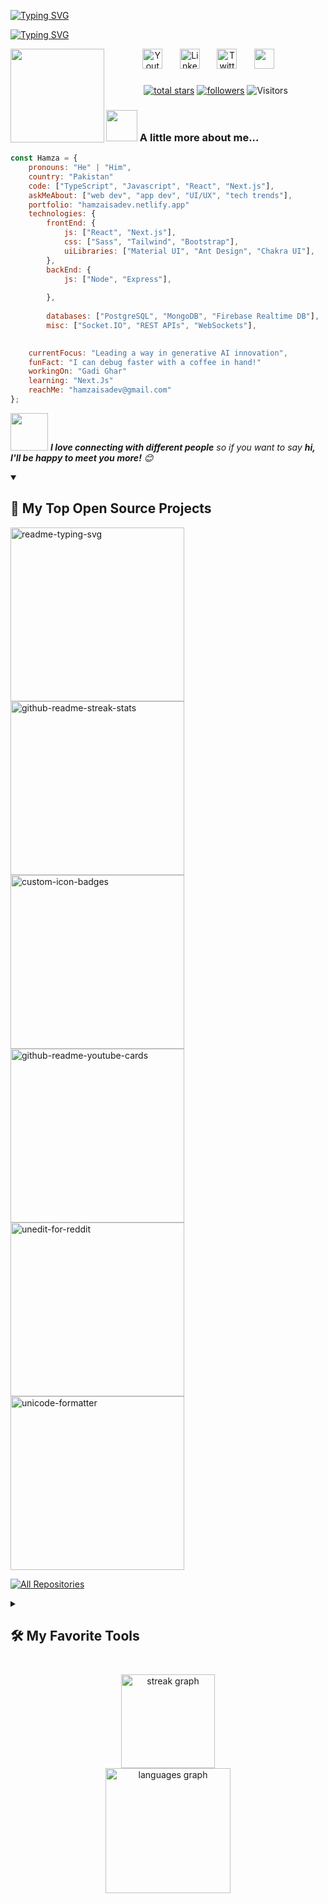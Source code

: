 
<p align="center">

  <a href="https://github.com/Hamzaisadev"><img src="https://readme-typing-svg.demolab.com?font=Fira+Code&weight=600&size=22&duration=2500&pause=1000&color=F75C7E&center=true&vCenter=true&repeat=false&width=435&lines=Hamza+Ishaq" alt="Typing SVG" /></a>
</p>

<p align="center">

<a href="https://github.com/Hamzaisadev"><img src="https://readme-typing-svg.demolab.com?font=Fira+Code&weight=600&size=22&duration=2500&pause=500&color=F75C7E&center=true&vCenter=true&repeat=false&width=435&lines=Hi%2C+I'm+a+Web+Developer;I+build+sleek+Next.js+websites%2C;Let's+bring+your+ideas+to+life." alt="Typing SVG" /></a>
</p>



<img align="left" height="150" src="https://media3.giphy.com/media/v1.Y2lkPTc5MGI3NjExYTF4ZWVtNmI5dTg2ajAxNDJmd2lrYmRycGtkNms2c2RtdGhzZjYzZiZlcD12MV9pbnRlcm5hbF9naWZfYnlfaWQmY3Q9Zw/scZPhLqaVOM1qG4lT9/giphy.gif"  />



<p align="center">
  <a href="https://youtube.com/channel/UCPR0FgOTackPp82nMyPqf5A"><img width="32px" alt="Youtube" title="Youtube" src="https://i.imgur.com/qiXu7b2.png"/></a>
  &#8287;&#8287;&#8287;&#8287;&#8287;
  <a href="https://www.linkedin.com/in/hamzaisadev/"><img width="32px" alt="LinkedIn" title="LinkedIn" src="https://i.imgur.com/yRpa1dQ.png"/></a>
  &#8287;&#8287;&#8287;&#8287;&#8287;
  <a href="https://twitter.com/hamzaisadev"><img width="32px" alt="Twitter" title="Twitter" src="https://i.imgur.com/AixJgnm.png"/></a>
  &#8287;&#8287;&#8287;&#8287;&#8287;
  <a href="https://discord.gg/hamzaisadev" alzt="Discord" title="Dev Pro Tips Discord Server"><img width="32px" src="https://i.imgur.com/OViZO8J.png"/></a>
  &#8287;&#8287;&#8287;&#8287;&#8287




</p>

###
<p align="center"> 
<a href="https://github.com/Hamzaisadev?tab=repositories&sort=stargazers">
    <img alt="total stars" title="Total stars on GitHub" src="https://custom-icon-badges.demolab.com/github/stars/Hamzaisadev?color=55960c&style=for-the-badge&labelColor=488207&logo=star"/></a>
  <a href="https://github.com/Hamzaisadev?tab=followers">
    <img alt="followers" title="Follow me on Github" src="https://custom-icon-badges.demolab.com/github/followers/Hamzaisadev?color=236ad3&labelColor=1155ba&style=for-the-badge&logo=person-add&label=Follow&logoColor=white"/></a
                                                                                                                                                                                                                                  
 <a href="https://github.com/Hamzaisadev?tab=followers">
    <img alt="Visitors"  src="https://komarev.com/ghpvc/?username=hamzaisadev&abbreviated=true?color=236ad3&labelColor=1155ba&style=for-the-badge&logo=person-add&label=Visitors&logoColor=white"/></a
                                                        
                                                                                                                                                                              
   

</p>
<br/>

### <img src="https://media.giphy.com/media/VgCDAzcKvsR6OM0uWg/giphy.gif" width="50"> A little more about me...  

```javascript
const Hamza = {
    pronouns: "He" | "Him",
    country: "Pakistan"
    code: ["TypeScript", "Javascript", "React", "Next.js"],
    askMeAbout: ["web dev", "app dev", "UI/UX", "tech trends"],
    portfolio: "hamzaisadev.netlify.app"
    technologies: {
        frontEnd: {
            js: ["React", "Next.js"],
            css: ["Sass", "Tailwind", "Bootstrap"],
            uiLibraries: ["Material UI", "Ant Design", "Chakra UI"],
        },
        backEnd: {
            js: ["Node", "Express"],
            
        },
       
        databases: ["PostgreSQL", "MongoDB", "Firebase Realtime DB"],
        misc: ["Socket.IO", "REST APIs", "WebSockets"],

  
    currentFocus: "Leading a way in generative AI innovation",
    funFact: "I can debug faster with a coffee in hand!"
    workingOn: "Gadi Ghar"
    learning: "Next.Js"
    reachMe: "hamzaisadev@gmail.com"
};
```

<img src="https://media.giphy.com/media/LnQjpWaON8nhr21vNW/giphy.gif" width="60"> <em><b>I love connecting with different people</b> so if you want to say <b>hi, I'll be happy to meet you more!</b> 😊</em>



<details open> 
  <summary><h2>📘 My Top Open Source Projects</h2></summary>

  <!-- Repo info cards - https://github.com/anuraghazra/github-readme-stats -->
  <!-- Small repo cards (fork) - https://github.com/DenverCoder1/github-readme-stats -->
  <p align="left">
    <a href="https://github.com/Hamzaisadev/gadi-ghar"><img width="278" src="https://denvercoder1-github-readme-stats.vercel.app/api/pin/?username=hamzaisadev&repo=gadi-ghar&theme=react&bg_color=1F222E&title_color=F85D7F&hide_border=true&icon_color=F8D866&show_icons=false" alt="readme-typing-svg"></a>
    <a href="https://github.com/hamzaisadev/snapistan"><img width="278" src="https://denvercoder1-github-readme-stats.vercel.app/api/pin/?username=hamzaisadev&repo=snapistan&theme=react&bg_color=1F222E&title_color=F85D7F&hide_border=true&icon_color=F8D866&show_icons=false" alt="github-readme-streak-stats"></a>
    <a href="https://github.com/Hamzaisadev/LinkWhiz"><img width="278" src="https://denvercoder1-github-readme-stats.vercel.app/api/pin?username=hamzaisadev&repo=LinkWhiz&theme=react&bg_color=1F222E&title_color=F85D7F&hide_border=true&icon_color=F8D866&show_icons=false" alt="custom-icon-badges"></a>
    <a href="https://github.com/Hamzaisadev/PennyWise"><img width="278" src="https://denvercoder1-github-readme-stats.vercel.app/api/pin/?username=hamzaisadev&repo=Pennywise&theme=react&bg_color=1F222E&title_color=F85D7F&hide_border=true&icon_color=F8D866&show_icons=false" alt="github-readme-youtube-cards"></a>
    <a href="https://github.com/Hamzaisadev/Vidiyo"><img width="278" src="https://denvercoder1-github-readme-stats.vercel.app/api/pin/?username=hamzaisadev&repo=Vidiyo&theme=react&bg_color=1F222E&title_color=F85D7F&hide_border=true&icon_color=F8D866&show_icons=false" alt="unedit-for-reddit"></a>
    <a href="https://github.com/Hamzaisadev/Arcane-Website-In-React"><img width="278" src="https://denvercoder1-github-readme-stats.vercel.app/api/pin/?username=hamzaisadev&repo=Arcane-Website-In-React&theme=react&bg_color=1F222E&title_color=F85D7F&hide_border=true&icon_color=F8D866&show_icons=false" alt="unicode-formatter"></a>
    
  </p>

  <a href="https://github.com/hamzaisadev?tab=repositories&sort=stargazers"><img alt="All Repositories" title="All Repositories" src="https://custom-icon-badges.demolab.com/badge/-Click%20Here%20For%20All%20My%20Repos-1F222E?style=for-the-badge&logoColor=white&logo=repo"/></a>
</details>



<details> 
  <summary><h2>🛠️ My Favorite Tools</h2></summary>
  <!-- Some badges are from https://github.com/Ileriayo/markdown-badges -->

  <h3>👨‍💻 Programming and Markup Languages</h3>

  <p>
      <a href="https://github.com/search?q=user%3Ahamzaisadev+language%3Acss"><img alt="CSS" src="https://img.shields.io/badge/CSS-1572B6.svg?logo=css3&logoColor=white"></a>
      <a href="https://github.com/search?q=user%3Ahamzaisadev+language%3Ahtml"><img alt="HTML" src="https://img.shields.io/badge/HTML-E34F26.svg?logo=html5&logoColor=white"></a>
      <a href="https://github.com/search?q=user%3Ahamzaisadev+language%3Ajavascript"><img alt="JavaScript" src="https://img.shields.io/badge/JavaScript-F7DF1E.svg?logo=javascript&logoColor=black"></a>
      <a href="https://github.com/search?q=user%3Ahamzaisadev+language%3Amarkdown"><img alt="Markdown" src="https://img.shields.io/badge/Markdown-000000.svg?logo=markdown&logoColor=white"></a>
      <a href="https://github.com/search?q=user%3Ahamzaisadev+language%3Ajavascript"><img alt="Node.js" src="https://img.shields.io/badge/Node.js-43853D.svg?logo=node.js&logoColor=white"></a>
      <a href="https://github.com/search?q=user%3Ahamzaisadev+language%3Apython"><img alt="Python" src="https://img.shields.io/badge/Python-14354C.svg?logo=python&logoColor=white"></a>
      <a href="https://github.com/search?q=user%3Ahamzaisadev+language%3Asql"><img alt="SQL" src="https://custom-icon-badges.demolab.com/badge/SQL-025E8C.svg?logo=database&logoColor=white"></a>
      <a href="https://github.com/search?q=user%3Ahamzaisadev+language%3AtypeScript"><img alt="TypeScript" src="https://img.shields.io/badge/TypeScript-007ACC.svg?logo=typescript&logoColor=white"></a>
  </p>

  <h3>🧰 Frameworks and Libraries</h3>

  <p>
      <a href="#"><img alt="Next.js" src="https://img.shields.io/badge/Next-black?logo=next.js&logoColor=white"></a>
      <a href="#"><img alt="React.js" src="https://img.shields.io/badge/react-%2320232a.svg?logo=react&logoColor=%2361DAFB"></a>
      <a href="#"><img alt="React Query" src="https://img.shields.io/badge/-React%20Query-FF4154?logo=react%20query&logoColor=white"></a>
      <a href="#"><img alt="React Router" src="https://img.shields.io/badge/React_Router-CA4245?logo=react-router&logoColor=white"></a>
      <a href="#"><img alt="tailwindcss" src="https://img.shields.io/badge/tailwindcss-%2338B2AC.svg?logo=tailwind-css&logoColor=white"></a>
      <a href="#"><img alt="Express.js" src="https://img.shields.io/badge/Express.js-404d59.svg?logo=express&logoColor=white"></a>
      <a href="#"><img alt="GitHub Actions" src="https://img.shields.io/badge/GitHub%20Actions-2671E5.svg?logo=github%20actions&logoColor=white"></a>
      <a href="#"><img alt="Wordpress" src="https://img.shields.io/badge/Wordpress-21759B?logo=wordpress&logoColor=white"></a>

  </p>

  <h3>🗄️ Databases and Cloud Hosting</h3>

  <p>
      <a href="#"><img alt="GitHub Pages" src="https://img.shields.io/badge/GitHub%20Pages-327FC7.svg?logo=github&logoColor=white"></a>
      <a href="#"><img alt="Heroku" src="https://img.shields.io/badge/Heroku-430098.svg?logo=heroku&logoColor=white"></a>
      <a href="#"><img alt="MongoDB" src ="https://img.shields.io/badge/MongoDB-4ea94b.svg?logo=mongodb&logoColor=white"></a>
      <a href="#"><img alt="MySQL" src="https://img.shields.io/badge/MySQL-00f.svg?logo=mysql&logoColor=white"></a>
      <a href="#"><img alt="Notion" src="https://img.shields.io/badge/Notion-010101.svg?logo=notion&logoColor=white"></a>
      <a href="#"><img alt="Oracle" src ="https://img.shields.io/badge/Oracle-F00000.svg?logo=oracle&logoColor=white"></a>
      <a href="#"><img alt="PostgreSQL" src ="https://img.shields.io/badge/PostgreSQL-316192.svg?logo=postgresql&logoColor=white"></a>
      <a href="#"><img alt="Render" src="https://img.shields.io/badge/Render-00979D.svg?logo=render&logoColor=white"></a>
      <a href="#"><img alt="SQLite" src ="https://img.shields.io/badge/SQLite-07405e.svg?logo=sqlite&logoColor=white"></a>
      <a href="#"><img alt="Vercel" src="https://img.shields.io/badge/Vercel-000000.svg?logo=vercel&logoColor=white"></a>
  </p>

  <h3>💻 Software and Tools</h3>

  <p>
      <a href="#"><img alt="Adobe" src="https://img.shields.io/badge/Adobe-FF0000.svg?logo=adobe&logoColor=white"></a>
      <a href="#"><img alt="Brave" src="https://img.shields.io/badge/-Brave-FB542B?logo=brave&logoColor=white"></a>
      <a href="#"><img alt="Discord" src="https://img.shields.io/badge/-Discord-5865F2.svg?logo=discord&logoColor=white"></a>
      <a href="#"><img alt="Git" src="https://img.shields.io/badge/Git-F05033.svg?logo=git&logoColor=white"></a>
      <a href="#"><img alt="GitHub Desktop" src="https://img.shields.io/badge/GitHub%20Desktop-8034A9.svg?logo=github&logoColor=white"></a>
      <a href="#"><img alt="Google Sheets" src="https://img.shields.io/badge/Sheets-34A853.svg?logo=google%20sheets&logoColor=white"></a>
      <a href="#"><img alt="OBS Studio" src="https://img.shields.io/badge/-OBS-302E31?logo=obs-studio&logoColor=white"></a>
      <a href="#"><img alt="Postman" src="https://img.shields.io/badge/Postman-FF6C37?logo=postman&logoColor=white"></a>
      <a href="#"><img alt="Stack Overflow" src="https://img.shields.io/badge/-Stack%20Overflow-FE7A16?logo=stack-overflow&logoColor=white"></a>
      <a href="#"><img alt="Visual Studio Code" src="https://img.shields.io/badge/Visual%20Studio%20Code-0078d7.svg?logo=visual-studio-code&logoColor=white"></a>
  </p>
</details>






###

<div align="center">
  <img src="https://streak-stats.demolab.com?user=hamzaisadev&locale=en&mode=daily&theme=dracula&hide_border=false&border_radius=5" height="150" alt="streak graph" /> <br>
  <img src="https://github-readme-stats.vercel.app/api/top-langs?username=hamzaisadev&locale=en&hide_title=false&layout=compact&card_width=320&langs_count=5&theme=dracula&hide_border=false" height="200" alt="languages graph"  />
</div>

###


